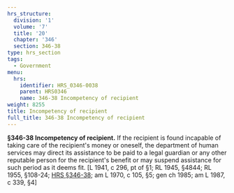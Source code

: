 ```yaml
---
hrs_structure:
  division: '1'
  volume: '7'
  title: '20'
  chapter: '346'
  section: 346-38
type: hrs_section
tags:
  - Government
menu:
  hrs:
    identifier: HRS_0346-0038
    parent: HRS0346
    name: 346-38 Incompetency of recipient
weight: 8255
title: Incompetency of recipient
full_title: 346-38 Incompetency of recipient
---
```

**§346-38 Incompetency of recipient.** If the recipient is found incapable of taking care of the recipient's money or oneself, the department of human services may direct its assistance to be paid to a legal guardian or any other reputable person for the recipient's benefit or may suspend assistance for such period as it deems fit. [L 1941, c 296, pt of §1; RL 1945, §4844; RL 1955, §108-24; [HRS §346-38](/title-20/chapter-346/section-346-38/); am L 1970, c 105, §5; gen ch 1985; am L 1987, c 339, §4]